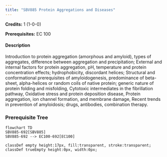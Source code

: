 ```yaml
---
title: "SBV885 Protein Aggregations and Diseases"
---
```

**Credits:** 1 (1-0-0)

**Prerequisites:** EC 100

#### Description
Introduction to protein aggregation (amorphous and amyloid), types of aggregates, difference between aggregation and precipitation; External and internal factors for protein aggregation, pH, temperature and protein concentration effects; hydrophobicity, discordant helices; Structural and conformational prerequisites of amyloidogenesis, predominance of beta-sheet, alpha-helices or random coils of native protein; generic nature of protein folding and misfolding, Cytotoxic intermediates in the fibrillation pathway, Oxidative stress and protein deposition disease, Protein aggregation, ion channel formation, and membrane damage, Recent trends in prevention of amyloidosis; drugs, antibodies, combination therapy.

### Prerequisite Tree

```mermaid
flowchart TD
SBV885-692[SBV885]
SBV885-692 --> EC100-692[EC100]

classDef empty height:17px, fill:transparent, stroke:transparent;
classDef trueEmpty height:0px, width:0px;
```